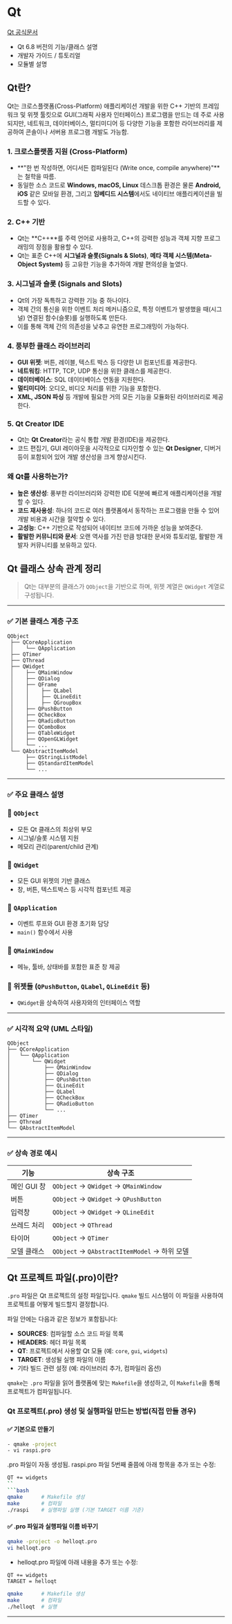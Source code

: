 # Qt
[Qt 공식문서](https://doc.qt.io/qt-6.8/index.html)
+ Qt 6.8 버전의 기능/클래스 설명
+ 개발자 가이드 / 튜토리얼
+ 모듈별 설명

## Qt란?

Qt는 크로스플랫폼(Cross-Platform) 애플리케이션 개발을 위한 C++ 기반의 프레임워크 및 위젯 툴킷으로 GUI(그래픽 사용자 인터페이스) 프로그램을 만드는 데 주로 사용되지만, 네트워크, 데이터베이스, 멀티미디어 등 다양한 기능을 포함한 라이브러리를 제공하여 콘솔이나 서버용 프로그램 개발도 가능함.

### 1. 크로스플랫폼 지원 (Cross-Platform)
- **"한 번 작성하면, 어디서든 컴파일된다 (Write once, compile anywhere)"**는 철학을 따름.
- 동일한 소스 코드로 **Windows, macOS, Linux** 데스크톱 환경은 물론 **Android, iOS** 같은 모바일 환경, 그리고 **임베디드 시스템**에서도 네이티브 애플리케이션을 빌드할 수 있다.

### 2. C++ 기반
- Qt는 **C++**를 주력 언어로 사용하고, C++의 강력한 성능과 객체 지향 프로그래밍의 장점을 활용할 수 있다.
- Qt는 표준 C++에 **시그널과 슬롯(Signals & Slots)**, **메타 객체 시스템(Meta-Object System)** 등 고유한 기능을 추가하여 개발 편의성을 높였다.

### 3. 시그널과 슬롯 (Signals and Slots)
- Qt의 가장 독특하고 강력한 기능 중 하나이다.
- 객체 간의 통신을 위한 이벤트 처리 메커니즘으로, 특정 이벤트가 발생했을 때(시그널) 연결된 함수(슬롯)를 실행하도록 만든다.
- 이를 통해 객체 간의 의존성을 낮추고 유연한 프로그래밍이 가능하다.

### 4. 풍부한 클래스 라이브러리
- **GUI 위젯**: 버튼, 레이블, 텍스트 박스 등 다양한 UI 컴포넌트를 제공한다.
- **네트워킹**: HTTP, TCP, UDP 통신을 위한 클래스를 제공한다.
- **데이터베이스**: SQL 데이터베이스 연동을 지원한다.
- **멀티미디어**: 오디오, 비디오 처리를 위한 기능을 포함한다.
- **XML, JSON 파싱** 등 개발에 필요한 거의 모든 기능을 모듈화된 라이브러리로 제공한다.

### 5. Qt Creator IDE
- Qt는 **Qt Creator**라는 공식 통합 개발 환경(IDE)을 제공한다.
- 코드 편집기, GUI 레이아웃을 시각적으로 디자인할 수 있는 **Qt Designer**, 디버거 등이 포함되어 있어 개발 생산성을 크게 향상시킨다.

### 왜 Qt를 사용하는가?

- **높은 생산성**: 풍부한 라이브러리와 강력한 IDE 덕분에 빠르게 애플리케이션을 개발할 수 있다.
- **코드 재사용성**: 하나의 코드로 여러 플랫폼에서 동작하는 프로그램을 만들 수 있어 개발 비용과 시간을 절약할 수 있다.
- **고성능**: C++ 기반으로 작성되어 네이티브 코드에 가까운 성능을 보여준다.
- **활발한 커뮤니티와 문서**: 오랜 역사를 가진 만큼 방대한 문서와 튜토리얼, 활발한 개발자 커뮤니티를 보유하고 있다.

## Qt 클래스 상속 관계 정리

> Qt는 대부분의 클래스가 `QObject`을 기반으로 하며, 위젯 계열은 `QWidget` 계열로 구성됩니다.

---

### ✅ 기본 클래스 계층 구조

```plaintext
QObject
 ├── QCoreApplication
 │    └── QApplication
 ├── QTimer
 ├── QThread
 ├── QWidget
 │    ├── QMainWindow
 │    ├── QDialog
 │    ├── QFrame
 │    │    ├── QLabel
 │    │    ├── QLineEdit
 │    │    ├── QGroupBox
 │    ├── QPushButton
 │    ├── QCheckBox
 │    ├── QRadioButton
 │    ├── QComboBox
 │    ├── QTableWidget
 │    ├── QOpenGLWidget
 │    └── ...
 └── QAbstractItemModel
      ├── QStringListModel
      ├── QStandardItemModel
      └── ...
```

---

### ✅ 주요 클래스 설명

### 🔹 `QObject`
- 모든 Qt 클래스의 최상위 부모
- 시그널/슬롯 시스템 지원
- 메모리 관리(parent/child 관계)

### 🔹 `QWidget`
- 모든 GUI 위젯의 기반 클래스
- 창, 버튼, 텍스트박스 등 시각적 컴포넌트 제공

### 🔹 `QApplication`
- 이벤트 루프와 GUI 환경 초기화 담당
- `main()` 함수에서 사용

### 🔹 `QMainWindow`
- 메뉴, 툴바, 상태바를 포함한 표준 창 제공

### 🔹 위젯들 (`QPushButton`, `QLabel`, `QLineEdit` 등)
- `QWidget`을 상속하여 사용자와의 인터페이스 역할

---

### ✅ 시각적 요약 (UML 스타일)

```plaintext
QObject
├── QCoreApplication
│   └── QApplication
│       └── QWidget
│           ├── QMainWindow
│           ├── QDialog
│           ├── QPushButton
│           ├── QLineEdit
│           ├── QLabel
│           ├── QCheckBox
│           ├── QRadioButton
│           └── ...
├── QTimer
├── QThread
└── QAbstractItemModel
```

---

### ✅ 상속 경로 예시

| 기능            | 상속 구조                                    |
|-----------------|-----------------------------------------------|
| 메인 GUI 창     | `QObject` → `QWidget` → `QMainWindow`         |
| 버튼            | `QObject` → `QWidget` → `QPushButton`         |
| 입력창          | `QObject` → `QWidget` → `QLineEdit`           |
| 쓰레드 처리     | `QObject` → `QThread`                         |
| 타이머          | `QObject` → `QTimer`                          |
| 모델 클래스     | `QObject` → `QAbstractItemModel` → 하위 모델 |


## Qt 프로젝트 파일(.pro)이란?

`.pro` 파일은 Qt 프로젝트의 설정 파일입니다. `qmake` 빌드 시스템이 이 파일을 사용하여 프로젝트를 어떻게 빌드할지 결정합니다.

파일 안에는 다음과 같은 정보가 포함됩니다:
- **SOURCES**: 컴파일할 소스 코드 파일 목록
- **HEADERS**: 헤더 파일 목록
- **QT**: 프로젝트에서 사용할 Qt 모듈 (예: `core`, `gui`, `widgets`)
- **TARGET**: 생성될 실행 파일의 이름
- 기타 빌드 관련 설정 (예: 라이브러리 추가, 컴파일러 옵션)

`qmake`는 `.pro` 파일을 읽어 플랫폼에 맞는 `Makefile`을 생성하고, 이 `Makefile`을 통해 프로젝트가 컴파일됩니다.

### Qt 프로젝트(.pro) 생성 및 실행파일 만드는 방법(직접 만들 경우)

#### ✅ 기본으로 만들기

```bash
- qmake -project
- vi raspi.pro
```
.pro 파일이 자동 생성됨.
raspi.pro 파일 5번째 줄쯤에 아래 항목을 추가 또는 수정:
```bash
QT += widgets
``
```bash
qmake      # Makefile 생성
make       # 컴파일
./raspi    # 실행파일 실행 (기본 TARGET 이름 기준)
```

#### ✅ .pro 파일과 실행파일 이름 바꾸기
```bash
qmake -project -o helloqt.pro
vi helloqt.pro
```
- helloqt.pro 파일에 아래 내용을 추가 또는 수정:
```bash
QT += widgets
TARGET = helloqt
```
```bash
qmake      # Makefile 생성
make       # 컴파일
./helloqt  # 실행
```
---